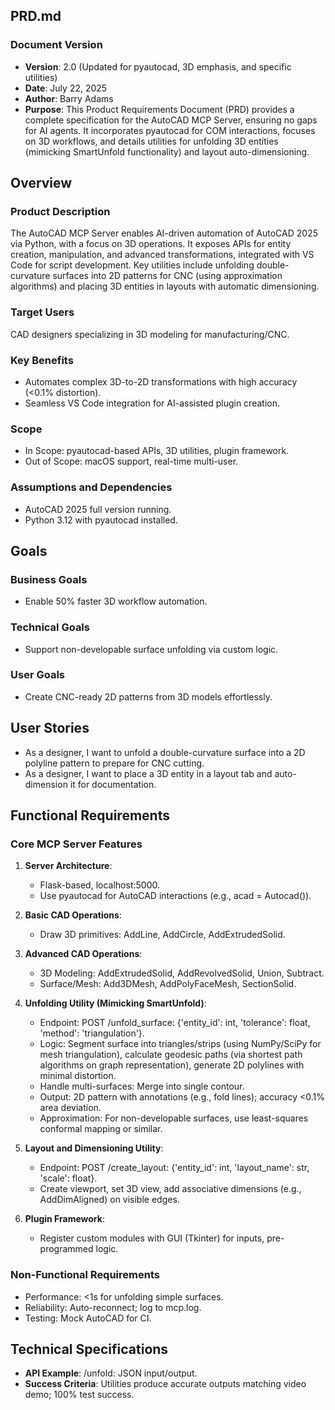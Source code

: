 ## PRD.md

### Document Version
- **Version**: 2.0 (Updated for pyautocad, 3D emphasis, and specific utilities)
- **Date**: July 22, 2025
- **Author**: Barry Adams
- **Purpose**: This Product Requirements Document (PRD) provides a complete specification for the AutoCAD MCP Server, ensuring no gaps for AI agents. It incorporates pyautocad for COM interactions, focuses on 3D workflows, and details utilities for unfolding 3D entities (mimicking SmartUnfold functionality) and layout auto-dimensioning.

## Overview
### Product Description
The AutoCAD MCP Server enables AI-driven automation of AutoCAD 2025 via Python, with a focus on 3D operations. It exposes APIs for entity creation, manipulation, and advanced transformations, integrated with VS Code for script development. Key utilities include unfolding double-curvature surfaces into 2D patterns for CNC (using approximation algorithms) and placing 3D entities in layouts with automatic dimensioning.

### Target Users
CAD designers specializing in 3D modeling for manufacturing/CNC.

### Key Benefits
- Automates complex 3D-to-2D transformations with high accuracy (<0.1% distortion).
- Seamless VS Code integration for AI-assisted plugin creation.

### Scope
- In Scope: pyautocad-based APIs, 3D utilities, plugin framework.
- Out of Scope: macOS support, real-time multi-user.

### Assumptions and Dependencies
- AutoCAD 2025 full version running.
- Python 3.12 with pyautocad installed.

## Goals
### Business Goals
- Enable 50% faster 3D workflow automation.
### Technical Goals
- Support non-developable surface unfolding via custom logic.
### User Goals
- Create CNC-ready 2D patterns from 3D models effortlessly.

## User Stories
- As a designer, I want to unfold a double-curvature surface into a 2D polyline pattern to prepare for CNC cutting.
- As a designer, I want to place a 3D entity in a layout tab and auto-dimension it for documentation.

## Functional Requirements
### Core MCP Server Features
1. **Server Architecture**:
   - Flask-based, localhost:5000.
   - Use pyautocad for AutoCAD interactions (e.g., acad = Autocad()).

2. **Basic CAD Operations**:
   - Draw 3D primitives: AddLine, AddCircle, AddExtrudedSolid.

3. **Advanced CAD Operations**:
   - 3D Modeling: AddExtrudedSolid, AddRevolvedSolid, Union, Subtract.
   - Surface/Mesh: Add3DMesh, AddPolyFaceMesh, SectionSolid.

4. **Unfolding Utility (Mimicking SmartUnfold)**:
   - Endpoint: POST /unfold_surface: {'entity_id': int, 'tolerance': float, 'method': 'triangulation'}.
   - Logic: Segment surface into triangles/strips (using NumPy/SciPy for mesh triangulation), calculate geodesic paths (via shortest path algorithms on graph representation), generate 2D polylines with minimal distortion.
   - Handle multi-surfaces: Merge into single contour.
   - Output: 2D pattern with annotations (e.g., fold lines); accuracy <0.1% area deviation.
   - Approximation: For non-developable surfaces, use least-squares conformal mapping or similar.

5. **Layout and Dimensioning Utility**:
   - Endpoint: POST /create_layout: {'entity_id': int, 'layout_name': str, 'scale': float}.
   - Create viewport, set 3D view, add associative dimensions (e.g., AddDimAligned) on visible edges.

6. **Plugin Framework**:
   - Register custom modules with GUI (Tkinter) for inputs, pre-programmed logic.

### Non-Functional Requirements
- Performance: <1s for unfolding simple surfaces.
- Reliability: Auto-reconnect; log to mcp.log.
- Testing: Mock AutoCAD for CI.

## Technical Specifications
- **API Example**: /unfold: JSON input/output.
- **Success Criteria**: Utilities produce accurate outputs matching video demo; 100% test success.